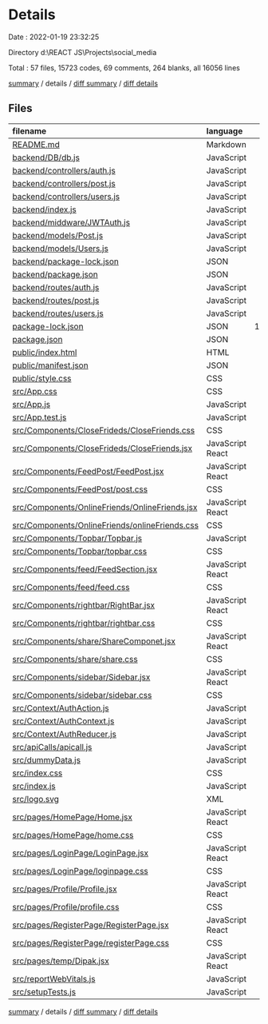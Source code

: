# Details

Date : 2022-01-19 23:32:25

Directory d:\REACT JS\Projects\social_media

Total : 57 files,  15723 codes, 69 comments, 264 blanks, all 16056 lines

[summary](results.md) / details / [diff summary](diff.md) / [diff details](diff-details.md)

## Files
| filename | language | code | comment | blank | total |
| :--- | :--- | ---: | ---: | ---: | ---: |
| [README.md](/README.md) | Markdown | 38 | 0 | 33 | 71 |
| [backend/DB/db.js](/backend/DB/db.js) | JavaScript | 9 | 2 | 0 | 11 |
| [backend/controllers/auth.js](/backend/controllers/auth.js) | JavaScript | 30 | 2 | 10 | 42 |
| [backend/controllers/post.js](/backend/controllers/post.js) | JavaScript | 91 | 12 | 22 | 125 |
| [backend/controllers/users.js](/backend/controllers/users.js) | JavaScript | 92 | 10 | 26 | 128 |
| [backend/index.js](/backend/index.js) | JavaScript | 22 | 2 | 6 | 30 |
| [backend/middware/JWTAuth.js](/backend/middware/JWTAuth.js) | JavaScript | 0 | 0 | 1 | 1 |
| [backend/models/Post.js](/backend/models/Post.js) | JavaScript | 21 | 0 | 2 | 23 |
| [backend/models/Users.js](/backend/models/Users.js) | JavaScript | 73 | 2 | 4 | 79 |
| [backend/package-lock.json](/backend/package-lock.json) | JSON | 1,808 | 0 | 1 | 1,809 |
| [backend/package.json](/backend/package.json) | JSON | 22 | 0 | 1 | 23 |
| [backend/routes/auth.js](/backend/routes/auth.js) | JavaScript | 7 | 0 | 4 | 11 |
| [backend/routes/post.js](/backend/routes/post.js) | JavaScript | 11 | 0 | 2 | 13 |
| [backend/routes/users.js](/backend/routes/users.js) | JavaScript | 9 | 6 | 10 | 25 |
| [package-lock.json](/package-lock.json) | JSON | 11,976 | 0 | 1 | 11,977 |
| [package.json](/package.json) | JSON | 48 | 0 | 1 | 49 |
| [public/index.html](/public/index.html) | HTML | 19 | 13 | 4 | 36 |
| [public/manifest.json](/public/manifest.json) | JSON | 25 | 0 | 1 | 26 |
| [public/style.css](/public/style.css) | CSS | 4 | 0 | 0 | 4 |
| [src/App.css](/src/App.css) | CSS | 0 | 0 | 1 | 1 |
| [src/App.js](/src/App.js) | JavaScript | 42 | 0 | 12 | 54 |
| [src/App.test.js](/src/App.test.js) | JavaScript | 7 | 0 | 2 | 9 |
| [src/Components/CloseFrideds/CloseFriends.css](/src/Components/CloseFrideds/CloseFriends.css) | CSS | 12 | 0 | 1 | 13 |
| [src/Components/CloseFrideds/CloseFriends.jsx](/src/Components/CloseFrideds/CloseFriends.jsx) | JavaScript React | 15 | 0 | 2 | 17 |
| [src/Components/FeedPost/FeedPost.jsx](/src/Components/FeedPost/FeedPost.jsx) | JavaScript React | 66 | 1 | 7 | 74 |
| [src/Components/FeedPost/post.css](/src/Components/FeedPost/post.css) | CSS | 67 | 0 | 2 | 69 |
| [src/Components/OnlineFriends/OnlineFriends.jsx](/src/Components/OnlineFriends/OnlineFriends.jsx) | JavaScript React | 16 | 0 | 2 | 18 |
| [src/Components/OnlineFriends/onlineFriends.css](/src/Components/OnlineFriends/onlineFriends.css) | CSS | 28 | 0 | 3 | 31 |
| [src/Components/Topbar/Topbar.js](/src/Components/Topbar/Topbar.js) | JavaScript | 52 | 0 | 1 | 53 |
| [src/Components/Topbar/topbar.css](/src/Components/Topbar/topbar.css) | CSS | 81 | 4 | 3 | 88 |
| [src/Components/feed/FeedSection.jsx](/src/Components/feed/FeedSection.jsx) | JavaScript React | 30 | 3 | 3 | 36 |
| [src/Components/feed/feed.css](/src/Components/feed/feed.css) | CSS | 6 | 0 | 0 | 6 |
| [src/Components/rightbar/RightBar.jsx](/src/Components/rightbar/RightBar.jsx) | JavaScript React | 74 | 0 | 15 | 89 |
| [src/Components/rightbar/rightbar.css](/src/Components/rightbar/rightbar.css) | CSS | 67 | 0 | 2 | 69 |
| [src/Components/share/ShareComponet.jsx](/src/Components/share/ShareComponet.jsx) | JavaScript React | 41 | 0 | 9 | 50 |
| [src/Components/share/share.css](/src/Components/share/share.css) | CSS | 66 | 1 | 1 | 68 |
| [src/Components/sidebar/Sidebar.jsx](/src/Components/sidebar/Sidebar.jsx) | JavaScript React | 62 | 0 | 6 | 68 |
| [src/Components/sidebar/sidebar.css](/src/Components/sidebar/sidebar.css) | CSS | 50 | 1 | 2 | 53 |
| [src/Context/AuthAction.js](/src/Context/AuthAction.js) | JavaScript | 11 | 0 | 2 | 13 |
| [src/Context/AuthContext.js](/src/Context/AuthContext.js) | JavaScript | 34 | 0 | 3 | 37 |
| [src/Context/AuthReducer.js](/src/Context/AuthReducer.js) | JavaScript | 25 | 0 | 6 | 31 |
| [src/apiCalls/apicall.js](/src/apiCalls/apicall.js) | JavaScript | 10 | 0 | 1 | 11 |
| [src/dummyData.js](/src/dummyData.js) | JavaScript | 138 | 0 | 1 | 139 |
| [src/index.css](/src/index.css) | CSS | 12 | 0 | 2 | 14 |
| [src/index.js](/src/index.js) | JavaScript | 15 | 3 | 3 | 21 |
| [src/logo.svg](/src/logo.svg) | XML | 1 | 0 | 0 | 1 |
| [src/pages/HomePage/Home.jsx](/src/pages/HomePage/Home.jsx) | JavaScript React | 18 | 0 | 2 | 20 |
| [src/pages/HomePage/home.css](/src/pages/HomePage/home.css) | CSS | 4 | 0 | 0 | 4 |
| [src/pages/LoginPage/LoginPage.jsx](/src/pages/LoginPage/LoginPage.jsx) | JavaScript React | 38 | 1 | 5 | 44 |
| [src/pages/LoginPage/loginpage.css](/src/pages/LoginPage/loginpage.css) | CSS | 80 | 1 | 3 | 84 |
| [src/pages/Profile/Profile.jsx](/src/pages/Profile/Profile.jsx) | JavaScript React | 45 | 0 | 11 | 56 |
| [src/pages/Profile/profile.css](/src/pages/Profile/profile.css) | CSS | 41 | 0 | 4 | 45 |
| [src/pages/RegisterPage/RegisterPage.jsx](/src/pages/RegisterPage/RegisterPage.jsx) | JavaScript React | 63 | 0 | 10 | 73 |
| [src/pages/RegisterPage/registerPage.css](/src/pages/RegisterPage/registerPage.css) | CSS | 80 | 1 | 3 | 84 |
| [src/pages/temp/Dipak.jsx](/src/pages/temp/Dipak.jsx) | JavaScript React | 8 | 0 | 2 | 10 |
| [src/reportWebVitals.js](/src/reportWebVitals.js) | JavaScript | 12 | 0 | 2 | 14 |
| [src/setupTests.js](/src/setupTests.js) | JavaScript | 1 | 4 | 1 | 6 |

[summary](results.md) / details / [diff summary](diff.md) / [diff details](diff-details.md)